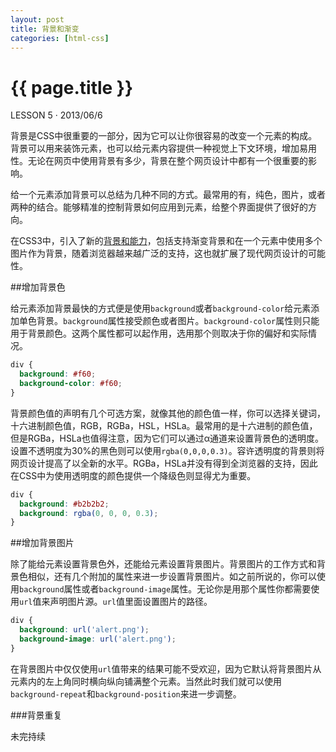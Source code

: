 ```yaml
---
layout: post
title: 背景和渐变
categories: [html-css]
---
```


{{ page.title }}
================

<p class="meta">LESSON 5 · 2013/06/6</p>

背景是CSS中很重要的一部分，因为它可以让你很容易的改变一个元素的构成。背景可以用来装饰元素，也可以给元素内容提供一种视觉上下文环境，增加易用性。无论在网页中使用背景有多少，背景在整个网页设计中都有一个很重要的影响。

给一个元素添加背景可以总结为几种不同的方式。最常用的有，纯色，图片，或者两种的结合。能够精准的控制背景如何应用到元素，给整个界面提供了很好的方向。

在CSS3中，引入了新的[背景和能力](http://www.slideshare.net/maxdesign/css3-backgrounds)，包括支持渐变背景和在一个元素中使用多个图片作为背景，随着浏览器越来越广泛的支持，这也就扩展了现代网页设计的可能性。

##增加背景色

给元素添加背景最快的方式便是使用`background`或者`background-color`给元素添加单色背景。`background`属性接受颜色或者图片。`background-color`属性则只能用于背景颜色。这两个属性都可以起作用，选用那个则取决于你的偏好和实际情况。

```css
div {
  background: #f60;
  background-color: #f60;
}
```

背景颜色值的声明有几个可选方案，就像其他的颜色值一样，你可以选择关键词，十六进制颜色值，RGB，RGBa，HSL，HSLa。最常用的是十六进制的颜色值，但是RGBa，HSLa也值得注意，因为它们可以通过α通道来设置背景色的透明度。设置不透明度为30%的黑色则可以使用`rgba(0,0,0,0.3)`。容许透明度的背景则将网页设计提高了以全新的水平。RGBa，HSLa并没有得到全浏览器的支持，因此在CSS中为使用透明度的颜色提供一个降级色则显得尤为重要。

```css
div {
  background: #b2b2b2;
  background: rgba(0, 0, 0, 0.3);
}
```

##增加背景图片

除了能给元素设置背景色外，还能给元素设置背景图片。背景图片的工作方式和背景色相似，还有几个附加的属性来进一步设置背景图片。如之前所说的，你可以使用`background`属性或者`background-image`属性。无论你是用那个属性你都需要使用`url`值来声明图片源。`url`值里面设置图片的路径。

```css
div {
  background: url('alert.png');
  background-image: url('alert.png');
}
```

在背景图片中仅仅使用`url`值带来的结果可能不受欢迎，因为它默认将背景图片从元素内的左上角同时横向纵向铺满整个元素。当然此时我们就可以使用`background-repeat`和`background-position`来进一步调整。

###背景重复

未完持续